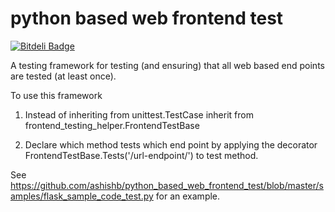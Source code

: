 python based web frontend test
==============================

[![Bitdeli Badge](https://d2weczhvl823v0.cloudfront.net/ashishb/python_based_web_frontend_test/trend.png)](https://bitdeli.com/free "Bitdeli Badge")


A testing framework for testing (and ensuring) that all web based end points are tested (at least once).

To use this framework

1. Instead of inheriting from unittest.TestCase inherit from frontend_testing_helper.FrontendTestBase

2. Declare which method tests which end point by applying the decorator FrontendTestBase.Tests('/url-endpoint/') to test method.

See
https://github.com/ashishb/python_based_web_frontend_test/blob/master/samples/flask_sample_code_test.py
for an example.




